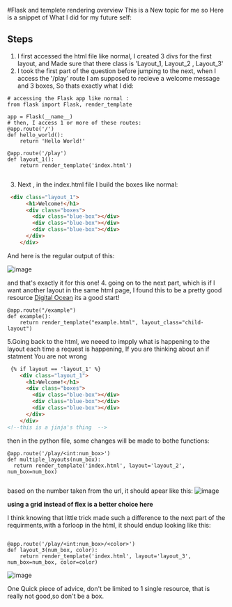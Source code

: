#Flask and templete rendering overview 
This is a New topic for me so Here is a snippet of What I did for my future self: 
## Steps 
1. I first accessed the html file like normal, I created 3 divs for the first layout, and Made sure that there class is 'Layout_1, Layout_2 , Layout_3'
2. I took the first part of the question before jumping to  the next, when I access the '/play' route I am supposed to recieve a welcome message and 3 boxes, So thats exactly what I did:
```python3
# accessing the Flask app like normal :
from flask import Flask, render_template 

app = Flask(__name__) 
# then, I access 1 or more of these routes: 
@app.route('/')          
def hello_world():
    return 'Hello World!'

@app.route('/play')
def layout_1():
    return render_template('index.html')
    
```
3. Next , in the index.html file I build the boxes like normal: 
```html
 <div class="layout_1">
      <h1>Welcome!</h1>
      <div class="boxes">
        <div class="blue-box"></div>
        <div class="blue-box"></div>
        <div class="blue-box"></div>
      </div>
    </div>
```
And here is the regular output of this: 

![image](https://user-images.githubusercontent.com/77834808/224062759-8dd0cdbc-c277-4228-aade-3b2535195c3c.png)

and that's exactly it for this one! 
4. going on to the next part, which is if I want another layout in the same html page, I found this to be a pretty good resource <a href="https://www.digitalocean.com/community/tutorials/how-to-use-templates-in-a-flask-application">Digital Ocean</a> its a good  start!
```python3
@app.route("/example")
def example():
    return render_template("example.html", layout_class="child-layout")
```
5.Going back to the html, we neeed to impply what is happening to the layout each time a request is happening, If you are thinking about an if statment You are not wrong 
```html
 {% if layout == 'layout_1' %}
    <div class="layout_1">
      <h1>Welcome!</h1>
      <div class="boxes">
        <div class="blue-box"></div>
        <div class="blue-box"></div>
        <div class="blue-box"></div>
      </div>
    </div>
<!--this is a jinja's thing  -->
```
then in the python file, some changes will be made to bothe functions:
```python3
@app.route('/play/<int:num_box>')
def multiple_layouts(num_box):
  return render_template('index.html', layout='layout_2', num_box=num_box)


```
based on the number taken from the url, it should apear like this: 
![image](https://user-images.githubusercontent.com/77834808/224075748-45c1a3bf-dab4-4390-b1e2-d9ea04faac7b.png)

**using a grid instead of flex is a better choice here** 

I think knowing that little trick made such a difference to the next part of the requirments,with a forloop in the html, it should endup looking like this:
```python3

@app.route('/play/<int:num_box>/<color>')
def layout_3(num_box, color):
    return render_template('index.html', layout='layout_3', num_box=num_box, color=color)
```

![image](https://user-images.githubusercontent.com/77834808/224076677-85dd1eb8-a5d8-49ee-936b-1a0931fca265.png)




One Quick piece of advice, don't be limited to 1 single resource, that is really not good,so don't be a box. 
















